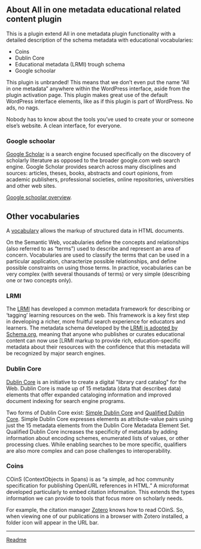## About All in one metadata educational related content plugin

This is a plugin extend All in one metadata plugin functionality with a detailed description of the schema metadata with educational vocabularies:
 * Coins
 * Dublin Core
 * Educational metadata (LRMI) trough schema
 * Google schoolar

This plugin is unbranded! This means that we don’t even put the name “All in one metadata” anywhere within the WordPress interface, aside from the plugin activation page.
This plugin makes great use of the default WordPress interface elements, like as if this plugin is part of WordPress. No ads, no nags.

Nobody has to know about the tools you’ve used to create your or someone else’s website. A clean interface, for everyone.

### Google schoolar
[Google Scholar](https://scholar.google.es/) is a search engine focused specifically on the discovery of scholarly literature as opposed to the broader google.com web search engine. Google Scholar provides search across many disciplines and sources: articles, theses, books, abstracts and court opinions, from academic publishers, professional societies, online repositories, universities and other web sites.

[Google schoolar overview](https://scholar.google.com/intl/en-US/scholar/inclusion.html#overview).

## Other vocabularies
A [vocabulary](https://www.w3.org/standards/semanticweb/ontology) allows the markup of structured data in HTML documents.

On the Semantic Web, vocabularies define the concepts and relationships (also referred to as “terms”) used to describe and represent an area of concern. Vocabularies are used to classify the terms that can be used in a particular application, characterize possible relationships, and define possible constraints on using those terms. In practice, vocabularies can be very complex (with several thousands of terms) or very simple (describing one or two concepts only).

### LRMI
The [LRMI](http://lrmi.dublincore.net/) has developed a common metadata framework for describing or ‘tagging’ learning resources on the web. This framework is a key first step in developing a richer, more fruitful search experience for educators and learners. The metadata schema developed by the [LRMI is adopted by Schema.org](http://lrmi.dublincore.net/lrmi-1-1/), meaning that anyone who publishes or curates educational content can now use [LRMI markup to provide rich, education-specific metadata about their resources with the confidence that this metadata will be recognized by major search engines.

### Dublin Core
[Dublin Core](http://dublincore.org/documents/2000/07/16/usageguide/)  is an initiative to create a digital "library card catalog" for the Web. Dublin Core is made up of 15 metadata (data that describes data) elements that offer expanded cataloging information and improved document indexing for search engine programs.

Two forms of Dublin Core exist: [Simple Dublin Core](http://dublincore.org/documents/dces/) and [Qualified Dublin Core](http://dublincore.org/documents/dcmi-terms/). Simple Dublin Core expresses elements as attribute-value pairs using just the 15 metadata elements from the Dublin Core Metadata Element Set. Qualified Dublin Core increases the specificity of metadata by adding information about encoding schemes, enumerated lists of values, or other processing clues. While enabling searches to be more specific, qualifiers are also more complex and can pose challenges to interoperability.

### Coins
COinS (ContextObjects in Spans) is as “a simple, ad hoc community specification for publishing OpenURL references in HTML.” A microformat developed particularly to embed citation information. This extends the types information we can provide to tools that focus more on scholarly needs.

For example, the citation manager [Zotero](http://www.zotero.org/) knows how to read COinS. So, when viewing one of our publications in a browser with Zotero installed, a folder icon will appear in the URL bar.

---
[Readme](/Readme.md)
